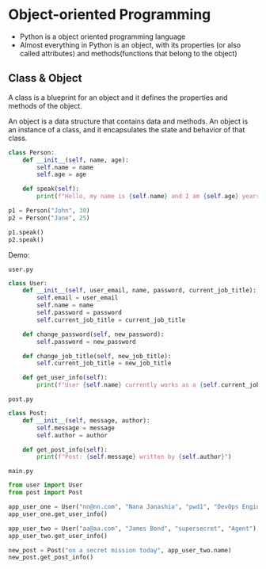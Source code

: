 # Object-oriented Programming 
* Python is a object oriented programming language
* Almost everything in Python is an object, with its properties (or also called attributes) and methods(functions that belong to the object)

## Class & Object
A class is a blueprint for an object and it defines the properties and methods of the object.

An object is a data structure that contains data and methods. An object is an instance of a class, and it encapsulates the state and behavior of that class.

```python
class Person:
    def __init__(self, name, age):
        self.name = name
        self.age = age

    def speak(self):
        print(f"Hello, my name is {self.name} and I am {self.age} years old.")

p1 = Person("John", 30)
p2 = Person("Jane", 25)

p1.speak()
p2.speak()
```

Demo:

`user.py`

```python
class User:
    def __init__(self, user_email, name, password, current_job_title):
        self.email = user_email
        self.name = name
        self.password = password
        self.current_job_title = current_job_title

    def change_password(self, new_password):
        self.password = new_password

    def change_job_title(self, new_job_title):
        self.current_job_title = new_job_title

    def get_user_info(self):
        print(f"User {self.name} currently works as a {self.current_job_title}. You can contact them at {self.email}")
```

`post.py`

```python
class Post:
    def __init__(self, message, author):
        self.message = message
        self.author = author

    def get_post_info(self):
        print(f"Post: {self.message} written by {self.author}")
```

`main.py`

```python
from user import User
from post import Post

app_user_one = User("nn@nn.com", "Nana Janashia", "pwd1", "DevOps Engineer")
app_user_one.get_user_info()

app_user_two = User("aa@aa.com", "James Bond", "supersecret", "Agent")
app_user_two.get_user_info()

new_post = Post("on a secret mission today", app_user_two.name)
new_post.get_post_info()
```